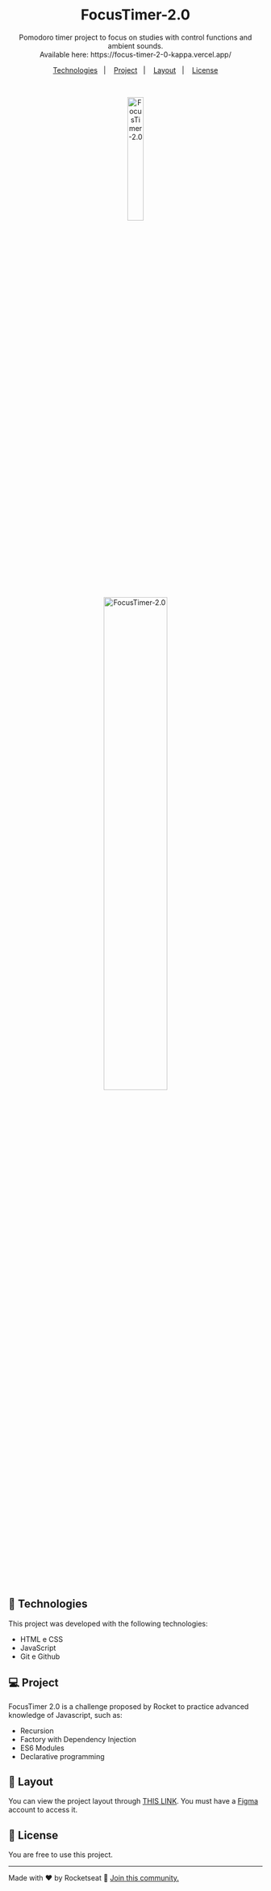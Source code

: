 <h1 align="center"> FocusTimer-2.0 </h1>

<p align="center">
Pomodoro timer project to focus on studies with control functions and ambient sounds.<br>
Available here: https://focus-timer-2-0-kappa.vercel.app/
</p>

<p align="center">
  <a href="#-technologies">Technologies</a>&nbsp;&nbsp;&nbsp;|&nbsp;&nbsp;&nbsp;
  <a href="#-project">Project</a>&nbsp;&nbsp;&nbsp;|&nbsp;&nbsp;&nbsp;
  <a href="#-layout">Layout</a>&nbsp;&nbsp;&nbsp;|&nbsp;&nbsp;&nbsp;
  <a href="#memo-license">License</a>
</p>

<br>

<p align="center">
  <img alt="FocusTimer-2.0" src="https://i.imgur.com/ZfNvJsG.png" width="25%">
</p>
<p align="center">
  <img alt="FocusTimer-2.0" src="https://i.imgur.com/bcv8z5m.png" width="50%">
</p>

## 🚀 Technologies

This project was developed with the following technologies:

- HTML e CSS
- JavaScript
- Git e Github

## 💻 Project

FocusTimer 2.0 is a challenge proposed by Rocket to practice advanced knowledge of Javascript, such as:

- Recursion
- Factory with Dependency Injection
- ES6 Modules
- Declarative programming

## 🔖 Layout

You can view the project layout through [THIS LINK](https://www.figma.com/file/BJLCf71DV13iKCAJ7vORoH/Stage-05---Focus-Timer-2.0-(Copy)?node-id=0-1&t=V7jEmScqhFyTvNOA-0). You must have a [Figma](https://figma.com) account to access it.

## :memo: License

You are free to use this project.

---

Made with ♥ by Rocketseat :wave: [Join this community.](https://discord.gg/rocketseat)

